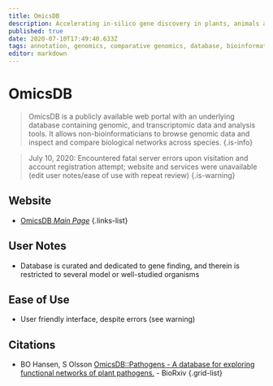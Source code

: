 ```yaml
---
title: OmicsDB
description: Accelerating in-silico gene discovery in plants, animals and microbes.
published: true
date: 2020-07-10T17:49:40.633Z
tags: annotation, genomics, comparative genomics, database, bioinformatics, co-expression, functional annotation
editor: markdown
---
```


# OmicsDB

> OmicsDB is a publicly available web portal with an underlying database containing genomic, and transcriptomic data and analysis tools. It allows non-bioinformaticians to browse genomic data and inspect and compare biological networks across species.
{.is-info}

 > July 10, 2020: Encountered fatal server errors upon visitation and account registration attempt; website and services were unavailable (edit user notes/ease of use with repeat review)
{.is-warning}

## Website 

- [OmicsDB *Main Page*](https://www.omicsdb.org/)
 {.links-list}

## User Notes
- Database is curated and dedicated to gene finding, and therein is restricted to several model or well-studied organisms

## Ease of Use
- User friendly interface, despite errors (see warning)


## Citations

- BO Hansen, S Olsson [OmicsDB::Pathogens - A database for exploring functional networks of plant pathogens.](https://www.biorxiv.org/content/10.1101/2020.03.18.979971v2.abstract)  - BioRxiv
{.grid-list}